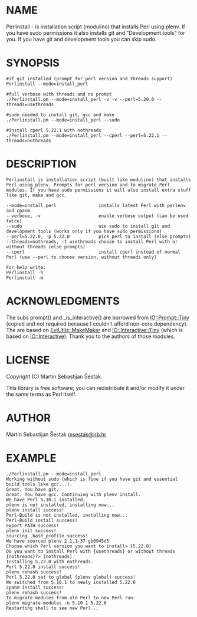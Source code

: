 # NAME

Perlinstall - is installation script (modulino) that installs Perl using plenv. If you have sudo permissions it also installs git and "Development tools" for you. If you have git and development tools you can skip sudo.

# SYNOPSIS

    #if git installed (prompt for perl version and threads support)
    Perlinstall --mode=install_perl

    #full verbose with threads and no prompt
    ./Perlinstall.pm --mode=install_perl -v -v --perl=5.20.0 --threads=usethreads

    #sudo needed to install git, gcc and make
    ./Perlinstall.pm --mode=install_perl --sudo

    #install cperl 5.22.1 with nothreads
    ./Perlinstall.pm --mode=install_perl --cperl --perl=5.22.1 --threads=nothreads

# DESCRIPTION

    Perlinstall is installation script (built like modulino) that installs Perl using plenv. Prompts for perl version and to migrate Perl modules. If you have sudo permissions it will also install extra stuff like git, make and gcc.

    --mode=install_perl                installs latest Perl with perlenv and cpanm
    --verbose, -v                      enable verbose output (can be used twice)
    --sudo                             use sudo to install git and development tools (works only if you have sudo permissions)
    --perl=5.22.0, -p 5.22.0           pick perl to install (else prompts)
    --threads=nothreads, -t usethreads choose to install Perl with or without threads (else prompts)
    --cperl                            install cperl instead of normal Perl (use --perl to choose version, without threads only) 

    For help write:
    Perlinstall -h
    Perlinstall -m

# ACKNOWLEDGMENTS

The subs prompt() and \_is\_interactive() are borrowed from [IO::Prompt::Tiny](https://metacpan.org/pod/IO::Prompt::Tiny) (copied and not required because I couldn't afford non-core dependency). The are based on [ExtUtils::MakeMaker](https://metacpan.org/pod/ExtUtils::MakeMaker) and [IO::Interactive::Tiny](https://metacpan.org/pod/IO::Interactive::Tiny) (which is based on [IO::Interactive](https://metacpan.org/pod/IO::Interactive)). Thank you to the authors of those modules.

# LICENSE

Copyright (C) Martin Sebastijan Šestak.

This library is free software; you can redistribute it and/or modify
it under the same terms as Perl itself.

# AUTHOR

Martin Sebastijan Šestak <msestak@irb.hr>

# EXAMPLE

    ./Perlinstall.pm --mode=install_perl
    Working without sudo (which is fine if you have git and essential build tools like gcc...).
    Great. You have git.
    Great. You have gcc. Continuing with plenv install.
    We have Perl 5.10.1 installed.
    plenv is not installed, installing now...
    plenv install success!
    Perl-Build is not installed, installing now...
    Perl-Build install success!
    export PATH success!
    plenv init success!
    sourcing .bash_profile success!
    We have sourced plenv 2.1.1-37-gb0945d5
    Choose which Perl version you want to install> [5.22.0] 
    Do you want to install Perl with {usethreads} or without threads {nothreads}?> [nothreads] 
    Installing 5.22.0 with nothreads.
    Perl 5.22.0 install success!
    plenv rehash success!
    Perl 5.22.0 set to global (plenv global) success!
    We switched from 5.10.1 to newly installed 5.22.0
    cpanm install success!
    plenv rehash success!
    To migrate modules from old Perl to new Perl run:
    plenv migrate-modules -n 5.10.1 5.22.0
    Restarting shell to see new Perl...
